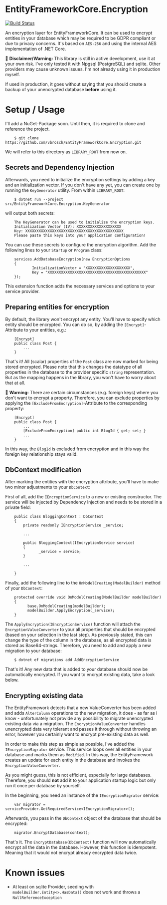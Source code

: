 # EntityFrameworkCore.Encryption

[![Build Status](https://travis-ci.org/vbrosch/EntityFrameworkCore.Encryption.svg?branch=master)](https://travis-ci.org/vbrosch/EntityFrameworkCore.Encryption)

An encryption layer for EntityFrameworkCore. It can be used to encrypt entities in your database which may be required to
be GDPR compliant or due to privacy concerns. It's based on `AES-256` and using the internal AES implementation of .NET Core.

:rotating_light: **Disclaimer/Warning:** This library is still in active development, use it at your own risk. I've only tested it with Npgsql (PostgreSQL)
and sqlite. Other providers may cause unknown issues. I'm not already using it in production myself.

If used in production, it goes without saying that you should create a backup of your unencrypted database **before**
using it.

# Setup / Usage
I'll add a NuGet-Package soon. Until then, it is required to clone and reference the project. 

```
    $ git clone https://github.com/vbrosch/EntityFrameworkCore.Encryption.git
```

We will refer to this directory as `LIBRARY_ROOT` from now on.

## Secrets and Dependency Injection

Afterwards, you need to initialize the encryption settings by adding a key and an initialization vector. If you don't have any yet, you can create
one by running the `KeyGenerator` utility. From within `LIBRARY_ROOT`:

```
    $ dotnet run --project src/EntityFrameworkCore.Encryption.KeyGenerator
```

will output both secrets:

```
    The KeyGenerator can be used to initialize the encryption keys.
    Initialization Vector (IV): XXXXXXXXXXXXXXXXXXXX
    Key: XXXXXXXXXXXXXXXXXXXXXXXXXXXXXXXXXXXXXXXXXXXX
    Please paste this keys into your application configuration!
```

You can use these secrets to configure the encryption algorithm. Add the following lines to your `Startup` or `Program`
class:

```
    services.AddDatabaseEncryption(new EncryptionOptions
    {
            InitializationVector = "XXXXXXXXXXXXXXXXXXXX",
            Key = "XXXXXXXXXXXXXXXXXXXXXXXXXXXXXXXXXXXXXXXXXXXX"
    });
```

This extension function adds the necessary services and options to your service provider.

## Preparing entities for encryption
By default, the library won't encrypt any entity. You'll have to specify which entity should be encrypted. You can do so, 
by adding the `[Encrypt]`-Attribute to your entities, e.g.:

```
    [Encrypt]
    public class Post {
        ...
    }
```

That's it! All (scalar) properties of the `Post` class are now marked for being stored encrypted. Please note that this changes
the datatype of all properties in the database to the provider specific `string` representation. But as the mapping
happens in the library, you won't have to worry about that at all.

:rotating_light: **Warning:** There are certain circumstances (e.g. foreign keys) where you don't want to encrypt a property.
Therefore, you can exclude properties by applying the `[ExcludeFromEncryption]`-Attribute to the corresponding property:

```
    [Encrypt]
    public class Post {
        ...
        [ExcludeFromEncryption] public int BlogId { get; set; }
        ...
    }
```

In this way, the `BlogId` is excluded from encryption and in this way the foreign key relationship stays valid.
## DbContext modification
After marking the entities with the encryption attribute, you'll have to make two minor adjustments to your `DbContext`:

First of all, add the `IEncryptionService` to a new or existing constructor. The service will be injected by Dependency 
Injection and needs to be stored in a private field:

```
    public class BloggingContext : DbContext
    {
        private readonly IEncryptionService _service;
        
        ...
        
        public BloggingContext(IEncryptionService service)
        {
               _service = service;
        }
        
        ...
        
    }
```

Finally, add the following line to the `OnModelCreating(ModelBuilder)` method of your `DbContext`:

```
    protected override void OnModelCreating(ModelBuilder modelBuilder)
    {
          base.OnModelCreating(modelBuilder);
          modelBuilder.ApplyEncryption(_service);
    }
```

The `ApplyEncryption(IEncryptionService)` function will attach the `EncryptionValueConverter` to your all properties
that should be encrypted (based on your selection in the last step). As previously stated, this can change the type
of the column in the database, as all encrypted data is stored as Base64-strings. Therefore, you need to add and 
apply a new migration to your database:

```
    $ dotnet ef migrations add AddEncryptionService
```

That's it! Any new data that is added to your database should now be automatically encrypted. If you want to encrypt
existing data, take a look below.

## Encrypting existing data
The EntityFramework detects that a new ValueConverter has been added and adds `AlterColumn` operations to the new migration,
it does - as far as i know - unfortunately not provide any possibility to migrate unencrypted existing data via a migration.
The `EncryptionValueConverter` handles unencrypted data very tolerant and passes it through without throwing an error, however
you certainly want to encrypt pre-existing data as well.

In order to make this step as simple as possible, I've added the `IEncryptionMigrator` service. This service loops over all
entities in your database and marks them as `Modified`. In this way, the EntityFramework creates an update for each entity in
the database and invokes the `EncryptionValueConverter`.

As you might guess, this is not efficient, especially for large databases. Therefore, you should **not** add it to your application startup
logic but only run it once per database by yourself.

In the beginning, you need an instance of the `IEncryptionMigrator` service:

```
    var migrator = serviceProvider.GetRequiredService<IEncryptionMigrator>();
``` 

Afterwards, you pass in the `DbContext` object of the database that should be encrypted:

```
    migrator.EncryptDatabase(context);
```

That's it. The `EncryptDatabase(DbContext)` function will now automatically encrypt all the data in the database. However,
this function is idempotent. Meaning that it would not encrypt already encrypted data twice.

# Known issues

* At least on sqlite Provider, seeding with `modelBuilder.Entity<>.HasData()` does not work and throws a `NullReferenceException`